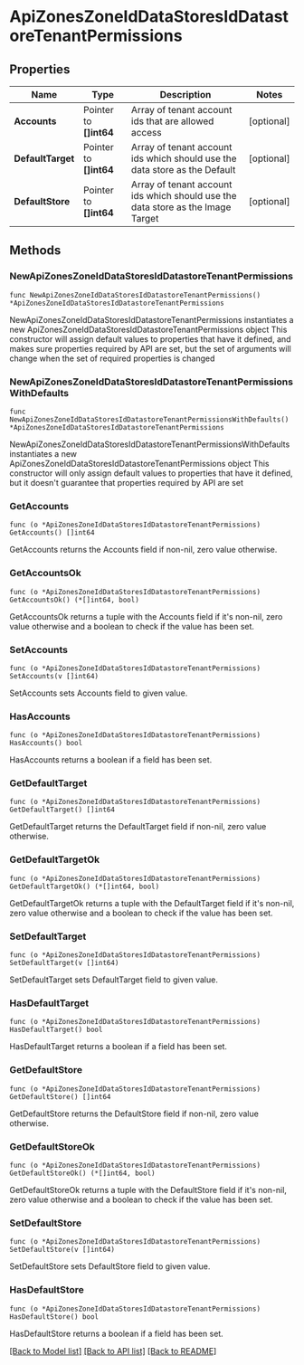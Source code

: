 # ApiZonesZoneIdDataStoresIdDatastoreTenantPermissions

## Properties

Name | Type | Description | Notes
------------ | ------------- | ------------- | -------------
**Accounts** | Pointer to **[]int64** | Array of tenant account ids that are allowed access | [optional] 
**DefaultTarget** | Pointer to **[]int64** | Array of tenant account ids which should use the data store as the Default | [optional] 
**DefaultStore** | Pointer to **[]int64** | Array of tenant account ids which should use the data store as the Image Target | [optional] 

## Methods

### NewApiZonesZoneIdDataStoresIdDatastoreTenantPermissions

`func NewApiZonesZoneIdDataStoresIdDatastoreTenantPermissions() *ApiZonesZoneIdDataStoresIdDatastoreTenantPermissions`

NewApiZonesZoneIdDataStoresIdDatastoreTenantPermissions instantiates a new ApiZonesZoneIdDataStoresIdDatastoreTenantPermissions object
This constructor will assign default values to properties that have it defined,
and makes sure properties required by API are set, but the set of arguments
will change when the set of required properties is changed

### NewApiZonesZoneIdDataStoresIdDatastoreTenantPermissionsWithDefaults

`func NewApiZonesZoneIdDataStoresIdDatastoreTenantPermissionsWithDefaults() *ApiZonesZoneIdDataStoresIdDatastoreTenantPermissions`

NewApiZonesZoneIdDataStoresIdDatastoreTenantPermissionsWithDefaults instantiates a new ApiZonesZoneIdDataStoresIdDatastoreTenantPermissions object
This constructor will only assign default values to properties that have it defined,
but it doesn't guarantee that properties required by API are set

### GetAccounts

`func (o *ApiZonesZoneIdDataStoresIdDatastoreTenantPermissions) GetAccounts() []int64`

GetAccounts returns the Accounts field if non-nil, zero value otherwise.

### GetAccountsOk

`func (o *ApiZonesZoneIdDataStoresIdDatastoreTenantPermissions) GetAccountsOk() (*[]int64, bool)`

GetAccountsOk returns a tuple with the Accounts field if it's non-nil, zero value otherwise
and a boolean to check if the value has been set.

### SetAccounts

`func (o *ApiZonesZoneIdDataStoresIdDatastoreTenantPermissions) SetAccounts(v []int64)`

SetAccounts sets Accounts field to given value.

### HasAccounts

`func (o *ApiZonesZoneIdDataStoresIdDatastoreTenantPermissions) HasAccounts() bool`

HasAccounts returns a boolean if a field has been set.

### GetDefaultTarget

`func (o *ApiZonesZoneIdDataStoresIdDatastoreTenantPermissions) GetDefaultTarget() []int64`

GetDefaultTarget returns the DefaultTarget field if non-nil, zero value otherwise.

### GetDefaultTargetOk

`func (o *ApiZonesZoneIdDataStoresIdDatastoreTenantPermissions) GetDefaultTargetOk() (*[]int64, bool)`

GetDefaultTargetOk returns a tuple with the DefaultTarget field if it's non-nil, zero value otherwise
and a boolean to check if the value has been set.

### SetDefaultTarget

`func (o *ApiZonesZoneIdDataStoresIdDatastoreTenantPermissions) SetDefaultTarget(v []int64)`

SetDefaultTarget sets DefaultTarget field to given value.

### HasDefaultTarget

`func (o *ApiZonesZoneIdDataStoresIdDatastoreTenantPermissions) HasDefaultTarget() bool`

HasDefaultTarget returns a boolean if a field has been set.

### GetDefaultStore

`func (o *ApiZonesZoneIdDataStoresIdDatastoreTenantPermissions) GetDefaultStore() []int64`

GetDefaultStore returns the DefaultStore field if non-nil, zero value otherwise.

### GetDefaultStoreOk

`func (o *ApiZonesZoneIdDataStoresIdDatastoreTenantPermissions) GetDefaultStoreOk() (*[]int64, bool)`

GetDefaultStoreOk returns a tuple with the DefaultStore field if it's non-nil, zero value otherwise
and a boolean to check if the value has been set.

### SetDefaultStore

`func (o *ApiZonesZoneIdDataStoresIdDatastoreTenantPermissions) SetDefaultStore(v []int64)`

SetDefaultStore sets DefaultStore field to given value.

### HasDefaultStore

`func (o *ApiZonesZoneIdDataStoresIdDatastoreTenantPermissions) HasDefaultStore() bool`

HasDefaultStore returns a boolean if a field has been set.


[[Back to Model list]](../README.md#documentation-for-models) [[Back to API list]](../README.md#documentation-for-api-endpoints) [[Back to README]](../README.md)


